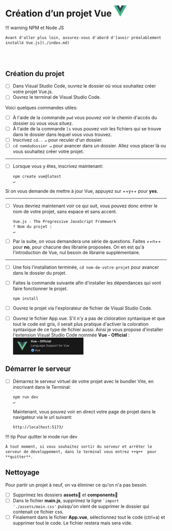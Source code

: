 <!--https://squidfunk.github.io/mkdocs-material/reference/admonitions/
✏️note, 📄abstract, ℹ️info, 🔥tip, ✔️success, ❔question, ⚠️warning, ❌failure, ⚡danger, 🐞bug, 🧪example, ❜❜quote
-->

# Création d’un projet Vue [<img src="assets/logo-vue.svg" width="40"/>](assets/logo-vue.svg)

!!! warning NPM et Node JS

    Avant d'aller plus loin, assurez-vous d'abord d'[avoir préalablement installé Vue.js](./index.md)

<br> <br>

## Création du projet

- [ ] Dans Visual Studio Code, ouvrez le dossier où vous souhaitez créer votre projet Vue.js.
- [ ] Ouvrez le terminal de Visual Studio Code. 

Voici quelques commandes utiles:

- [ ] À l'aide de la commande `pwd` vous pouvez voir le chemin d'accès du dossier où vous vous situez.
- [ ] À l'aide de la commande `ls` vous pouvez voir les fichiers qui se trouve dans le dossier dans lequel vous vous trouvez.
- [ ] Inscrivez `cd.. ↵`  pour reculer d'un dossier.
- [ ] `cd nomdudossier ↵` pour avancer dans un dossier. Allez vous placer là ou vous souhaitez créer votre projet.

***

- [ ] Lorsque vous y êtes, inscrivez maintenant:

    ```
    npm create vue@latest
    ↵
    ```

Si on vous demande de mettre à jour Vue, appuyez sur ++y++ pour **yes**.

***

- [ ] Vous devriez maintenant voir ce qui suit, vous pouvez donc entrer le nom de votre projet, sans espace et sans accent.

    ```
    Vue.js - The Progressive JavaScript Framework
    ? Nom du projet : 
    ↵
    ```

- [ ] Par la suite, on vous demandera une série de questions. Faites ++n++  pour **no**, pour chacune des librairie proposées. On en est qu'à l'introduction de Vue, nul besoin de librairie supplémentaire.

***

- [ ] Une fois l'installation terminée, `cd nom-de-votre-projet` pour avancer dans le dossier du projet.

- [ ] Faites la commande suivante afin d'installer les dépendances qui vont faire fonctionner le projet.
    ```
    npm install
    ```

- [ ] Ouvrez le projet via l'explorateur de fichier de Visual Studio Code.

- [ ] Ouvrez le fichier App.vue. S'il n'y a pas de cloloration syntaxique et que tout le code est gris, il serait plus pratique d'activer la coloration syntaxique de ce type de fichier aussi. Ainsi je vous propose d'installer l'extension Visual Studio Code nommée **Vue - Official** : [<img src="assets/extension-vue-official.jpg" width="220"/>](https://marketplace.visualstudio.com/items/?itemName=Vue.volar)



## Démarrer le serveur

- [ ] Démarrez le serveur virtuel de votre projet avec le bundler Vite, en inscrivant dans le Terminal:
    ```
    npm run dev
    ↵
    ```

    Maintenant, vous pouvez voir en direct votre page de projet dans le navigateur via le url suivant:
    ```
    http://localhost:5173/
    ```

!!! tip Pour quitter le mode run dev

    À tout moment, si vous souhaitez sortir du serveur et arrêter le serveur de développement, dans le terminal vous entrez ++q++  pour **quitter**.


## Nettoyage

Pour partir un projet à neuf, on va éliminer ce qu'on n'a pas besoin.

- [ ] Supprimez les dossiers **assets**📁  et **components**📁 
- [ ] Dans le fichier **main.js**, supprimez la ligne <code>`import './assets/main.css'</code> puisqu'on vient de supprimer le dossier qui contenait ce fichier css.
- [ ] Finalement dans le fichier **App.vue**, sélectionnez tout le code (ctrl+a) et supprimer tout le code. Le fichier restera mais sera vide.